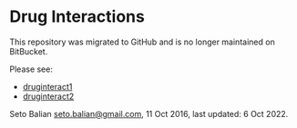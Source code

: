 # Drug Interactions

This repository was migrated to GitHub and is no longer maintained on BitBucket.

Please see:

+ [druginteract1](https://github.com/sbalian/druginteract1)
+ [druginteract2](https://github.com/sbalian/druginteract2)

Seto Balian <seto.balian@gmail.com>, 11 Oct 2016, last updated: 6 Oct 2022.
